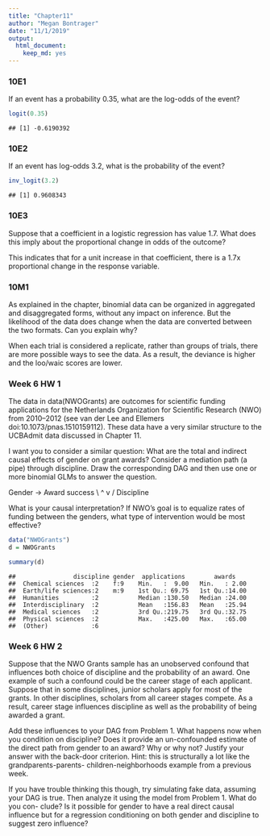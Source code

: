 ```yaml
---
title: "Chapter11"
author: "Megan Bontrager"
date: "11/1/2019"
output: 
  html_document: 
    keep_md: yes
---
```





### 10E1

If an event has a probability 0.35, what are the log-odds of the event?


```r
logit(0.35)
```

```
## [1] -0.6190392
```

### 10E2

If an event has log-odds 3.2, what is the probability of the event?


```r
inv_logit(3.2)
```

```
## [1] 0.9608343
```

### 10E3

Suppose that a coefficient in a logistic regression has value 1.7. What does this imply about the proportional change in odds of the outcome?

This indicates that for a unit increase in that coefficient, there is a 1.7x proportional change in the response variable. 

### 10M1

As explained in the chapter, binomial data can be organized in aggregated and disaggregated forms, without any impact on inference. But the likelihood of the data does change when the data are converted between the two formats. Can you explain why?

When each trial is considered a replicate, rather than groups of trials, there are more possible ways to see the data. As a result, the deviance is higher and the loo/waic scores are lower. 


### Week 6 HW 1

The data in data(NWOGrants) are outcomes for scientific funding applications for the Netherlands Organization for Scientific Research (NWO) from 2010–2012 (see van der Lee and Ellemers doi:10.1073/pnas.1510159112). These data have a very similar structure to the UCBAdmit data discussed in Chapter 11.

I want you to consider a similar question: What are the total and indirect causal effects of gender on grant awards? Consider a mediation path (a pipe) through discipline. Draw the corresponding DAG and then use one or more binomial GLMs to answer the question.

Gender -> Award success
    \       ^
     v     /
    Discipline

What is your causal interpretation? If NWO’s goal is to equalize rates of funding between the genders, what type of intervention would be most effective?


```r
data("NWOGrants")
d = NWOGrants

summary(d)
```

```
##                discipline gender  applications        awards     
##  Chemical sciences  :2    f:9    Min.   :  9.00   Min.   : 2.00  
##  Earth/life sciences:2    m:9    1st Qu.: 69.75   1st Qu.:14.00  
##  Humanities         :2           Median :130.50   Median :24.00  
##  Interdisciplinary  :2           Mean   :156.83   Mean   :25.94  
##  Medical sciences   :2           3rd Qu.:219.75   3rd Qu.:32.75  
##  Physical sciences  :2           Max.   :425.00   Max.   :65.00  
##  (Other)            :6
```



### Week 6 HW 2

Suppose that the NWO Grants sample has an unobserved confound that influences both choice of discipline and the probability of an award. One example of such a confound could be the career stage of each applicant. Suppose that in some disciplines, junior scholars apply for most of the grants. In other disciplines, scholars from all career stages compete. As a result, career stage influences discipline as well as the probability of being awarded a grant.

Add these influences to your DAG from Problem 1. What happens now when you condition on discipline? Does it provide an un-confounded estimate of the direct path from gender to an award? Why or why not? Justify your answer with the back-door criterion. Hint: this is structurally a lot like the grandparents-parents- children-neighborhoods example from a previous week.

If you have trouble thinking this though, try simulating fake data, assuming your DAG is true. Then analyze it using the model from Problem 1. What do you con- clude? Is it possible for gender to have a real direct causal influence but for a regression conditioning on both gender and discipline to suggest zero influence?
